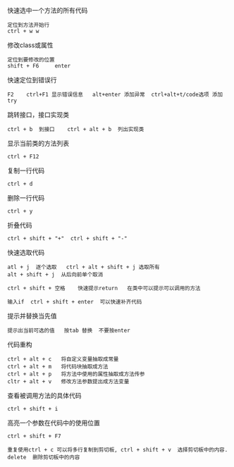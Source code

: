 快速选中一个方法的所有代码
```
定位到方法开始行
ctrl + w w
```
修改class或属性
```
定位到要修改的位置
shift + F6     enter
```
快速定位到错误行
```
F2    ctrl+F1 显示错误信息   alt+enter 添加异常  ctrl+alt+t/code选项 添加try
```

跳转接口，接口实现类
```
ctrl + b  到接口    ctrl + alt + b  列出实现类
```

显示当前类的方法列表
```
ctrl + F12
```

复制一行代码
```
ctrl + d     
```
删除一行代码
```text
ctrl + y
```
折叠代码
```text
ctrl + shift + "+"  ctrl + shift + "-"
```
快速选取代码
```text
atl + j  逐个选取   ctrl + alt + shift + j 选取所有  
alt + shift + j  从后向前单个取消
```

```text
ctrl + shift + 空格    快速提示return   在类中可以提示可以调用的方法
```

```text
输入if  ctrl + shift + enter  可以快速补齐代码
```

提示并替换当先值
```text
提示出当前可选的值   按tab 替换  不要按enter
```

代码重构
```text
ctrl + alt + c   将自定义变量抽取成常量
ctrl + alt + m   将代码块抽取成方法
ctrl + alt + p   将方法中使用的属性抽取成方法传参
cltr + alt + v   修改方法参数提出成方法变量
```

查看被调用方法的具体代码
```text
ctrl + shift + i
```

高亮一个参数在代码中的使用位置
```text
ctrl + shift + F7
```
```text
重复使用ctrl + c 可以将多行复制到剪切板, ctrl + shift + v  选择剪切板中的内容.   delete  删除剪切板中的内容
```

